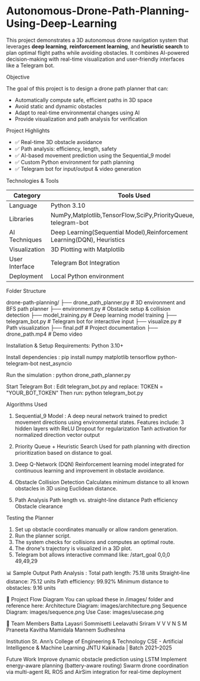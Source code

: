 # Autonomous-Drone-Path-Planning-Using-Deep-Learning

This project demonstrates a 3D autonomous drone navigation system that leverages **deep learning**, **reinforcement learning**, and **heuristic search** to plan optimal flight paths while avoiding obstacles. It combines AI-powered decision-making with real-time visualization and user-friendly interfaces like a Telegram bot.

Objective

The goal of this project is to design a drone path planner that can:
- Automatically compute safe, efficient paths in 3D space
- Avoid static and dynamic obstacles
- Adapt to real-time environmental changes using AI
- Provide visualization and path analysis for verification

Project Highlights

- ✅ Real-time 3D obstacle avoidance
- ✅ Path analysis: efficiency, length, safety
- ✅ AI-based movement prediction using the Sequential_9 model
- ✅ Custom Python environment for path planning
- ✅ Telegram bot for input/output & video generation

Technologies & Tools

| Category                 | Tools Used                                                                                            |
|--------------------------|------------------------------------------------------------------------------------------------------ |
| Language                 | Python 3.10                                                                                           |
| Libraries                | NumPy,Matplotlib,TensorFlow,SciPy,PriorityQueue,python-telegram-bot                                   |
| AI Techniques            | Deep Learning(Sequential Model),Reinforcement Learning(DQN), Heuristics                               |
| Visualization            | 3D Plotting with Matplotlib                                                                           |
| User Interface           | Telegram Bot Integration                                                                              |
| Deployment               | Local Python environment                                                                              |

Folder Structure

drone-path-planning/
├── drone_path_planner.py          # 3D environment and BFS path planner
├── environment.py                 # Obstacle setup & collision detection
├── model_training.py              # Deep learning model training
├── telegram_bot.py                # Telegram bot for interactive input
├── visualize.py                   # Path visualization
├── final.pdf                      # Project documentation
├── drone_path.mp4                 # Demo video

Installation & Setup
Requirements: 
             Python 3.10+

Install dependencies : 
             pip install numpy matplotlib tensorflow python-telegram-bot nest_asyncio

Run the simulation : 
             python drone_path_planner.py

Start Telegram Bot :
Edit telegram_bot.py and replace:
              TOKEN = "YOUR_BOT_TOKEN"
Then run:
              python telegram_bot.py

Algorithms Used
1. Sequential_9 Model : 
           A deep neural network trained to predict movement directions using environmental states. Features include:
           3 hidden layers with ReLU
           Dropout for regularization
           Tanh activation for normalized direction vector output

2. Priority Queue + Heuristic Search
            Used for path planning with direction prioritization based on distance to goal.

3. Deep Q-Network (DQN)
            Reinforcement learning model integrated for continuous learning and improvement in   obstacle avoidance.

4. Obstacle Collision Detection
            Calculates minimum distance to all known obstacles in 3D using Euclidean distance.

5. Path Analysis
    Path length vs. straight-line distance
    Path efficiency
    Obstacle clearance

Testing the Planner
1. Set up obstacle coordinates manually or allow random generation.
2. Run the planner script.
3. The system checks for collisions and computes an optimal route.
4. The drone's trajectory is visualized in a 3D plot.
5. Telegram bot allows interactive command like:
     /start_goal 0,0,0 49,49,29

📊 Sample Output
Path Analysis : 
    Total path length: 75.18 units
    Straight-line distance: 75.12 units
    Path efficiency: 99.92%
    Minimum distance to obstacles: 9.16 units

🧭 Project Flow Diagram
You can upload these in /images/ folder and reference here:
    Architecture Diagram: images/architecture.png
    Sequence Diagram: images/sequence.png
    Use Case: images/usecase.png

👥 Team Members
Batta Layasri
Sommisetti Leelavathi
Sriram V V V N S M Praneeta
Kavitha Mamidala
Mannem Sudheshna

Institution
St. Ann’s College of Engineering & Technology
CSE - Artificial Intelligence & Machine Learning
JNTU Kakinada | Batch 2021–2025

Future Work 
Improve dynamic obstacle prediction using LSTM
Implement energy-aware planning (battery-aware routing)
Swarm drone coordination via multi-agent RL
ROS and AirSim integration for real-time deployment
